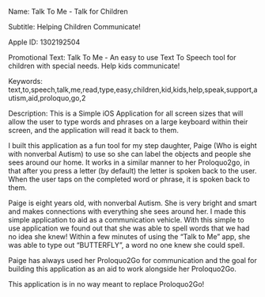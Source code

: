 Name:
Talk To Me  - Talk for Children

Subtitle: 
Helping Children Communicate!

Apple ID:
1302192504

Promotional Text:
Talk To Me - An easy to use Text To Speech tool for children with special needs.  Help kids communicate!

Keywords:
text,to,speech,talk,me,read,type,easy,children,kid,kids,help,speak,support,autism,aid,proloquo,go,2

Description:
This is a Simple iOS Application for all screen sizes that will allow the user to type words  and phrases on a large keyboard within their screen, and the application will read it back to them.

I built this application as a fun tool for my step daughter, Paige  (Who is eight with nonverbal Autism) to use so she can label the objects and people she sees around our home. It works in a similar manner to her Proloquo2go,  in that after you press a letter (by default) the letter is spoken back to the user. When the user taps on the completed word or phrase, it is spoken back to them.

Paige is eight years old, with nonverbal Autism. She is very bright and smart and makes connections with everything she sees around her. I made this simple application to aid as a communication vehicle.  With this simple to use application we found out that she was able to spell words that we had no idea she knew!  Within a few minutes of using the “Talk to Me” app, she was able to type out “BUTTERFLY”, a word no one knew she could spell.

Paige has always used her Proloquo2Go for communication and the goal for building this application as an aid to work alongside her Proloquo2Go.

This application is in no way meant to replace Proloquo2Go!


